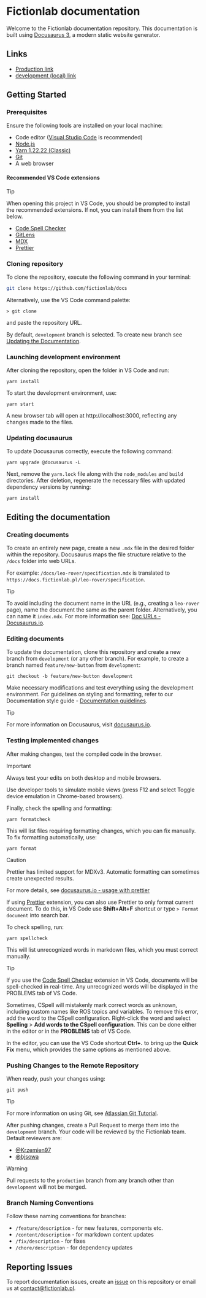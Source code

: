 # Fictionlab documentation

Welcome to the Fictionlab documentation repository. This documentation is built
using [Docusaurus 3](https://docusaurus.io/), a modern static website generator.

## Links

- [Production link](http://docs.fictionlab.pl)
- [development (local) link](http://localhost:3000)

## Getting Started

### Prerequisites

Ensure the following tools are installed on your local machine:

- Code editor ([Visual Studio Code](https://code.visualstudio.com/) is
  recommended)
- [Node.js](https://nodejs.org/en/)
- [Yarn 1.22.22 (Classic)](https://classic.yarnpkg.com/en/)
- [Git](https://git-scm.com/)
- A web browser

#### Recommended VS Code extensions

<!-- prettier-ignore -->
> [!TIP]
> When opening this project in VS Code, you should be prompted to install the recommended extensions. If not, you can install them from the list below.

- [Code Spell Checker](https://marketplace.visualstudio.com/items?itemName=streetsidesoftware.code-spell-checker)
- [GitLens](https://marketplace.visualstudio.com/items?itemName=eamodio.gitlens)
- [MDX](https://marketplace.visualstudio.com/items?itemName=unifiedjs.vscode-mdx)
- [Prettier](https://marketplace.visualstudio.com/items?itemName=esbenp.prettier-vscode)

### Cloning repository

To clone the repository, execute the following command in your terminal:

```sh
git clone https://github.com/fictionlab/docs
```

Alternatively, use the VS Code command palette:

```
> git clone
```

and paste the repository URL.

By default, `development` branch is selected. To create new branch see
[Updating the Documentation](#updating-the-documentation).

### Launching development environment

After cloning the repository, open the folder in VS Code and run:

```
yarn install
```

To start the development environment, use:

```
yarn start
```

A new browser tab will open at http://localhost:3000, reflecting any changes
made to the files.

### Updating docusaurus

To update Docusaurus correctly, execute the following command:

```
yarn upgrade @docusaurus -L
```

Next, remove the `yarn.lock` file along with the `node_modules` and `build` directories. After deletion, regenerate the necessary files with updated dependency versions by running:

```
yarn install
```


## Editing the documentation

### Creating documents

To create an entirely new page, create a new `.mdx` file in the desired folder
within the repository. Docusaurus maps the file structure relative to the
`/docs` folder into web URLs.

For example: `/docs/leo-rover/specification.mdx` is translated to
`https://docs.fictionlab.pl/leo-rover/specification`.

<!-- prettier-ignore -->
> [!TIP]
> To avoid including the document name in the URL (e.g., creating a `leo-rover` page), name the document the same as the parent folder.
> Alternatively, you can name it `index.mdx`. For more information see: [Doc URLs - Docusaurus.io](https://docusaurus.io/docs/create-doc#doc-urls).

### Editing documents

To update the documentation, clone this repository and create a new branch from
`development` (or any other branch). For example, to create a branch named
`feature/new-button` from `development`:

```
git checkout -b feature/new-button development
```

Make necessary modifications and test everything using the development
environment. For guidelines on styling and formatting, refer to our
Documentation style guide -
[Documentation guidelines](https://docs.fictionlab.pl/guidelines).

<!-- prettier-ignore -->
> [!TIP]
> For more information on Docusaurus, visit [docusaurus.io](https://docusaurus.io/docs).

### Testing implemented changes

After making changes, test the compiled code in the browser.

<!-- prettier-ignore -->
> [!IMPORTANT]
> Always test your edits on both desktop and mobile browsers.
>
> Use developer tools to simulate mobile views (press F12 and select Toggle device emulation in Chrome-based browsers).

Finally, check the spelling and formatting:

```
yarn formatcheck
```

This will list files requiring formatting changes, which you can fix manually.
To fix formatting automatically, use:

```
yarn format
```

<!-- prettier-ignore -->
> [!CAUTION]
> Prettier has limited support for MDXv3. Automatic formatting can sometimes create unexpected results.
>
> For more details, see [docusaurus.io - usage with prettier](https://docusaurus.io/docs/markdown-features/admonitions#usage-with-prettier)

If using
[Prettier](https://marketplace.visualstudio.com/items?itemName=esbenp.prettier-vscode)
extension, you can also use Prettier to only format current document. To do
this, in VS Code use **Shift+Alt+F** shortcut or type `> Format document` into
search bar.

To check spelling, run:

```
yarn spellcheck
```

This will list unrecognized words in markdown files, which you must correct
manually.

<!-- prettier-ignore -->
> [!TIP]
> If you use the [Code Spell Checker](https://marketplace.visualstudio.com/items?itemName=streetsidesoftware.code-spell-checker)
> extension in VS Code, documents will be spell-checked in real-time. Any unrecognized words will be displayed in the PROBLEMS tab of VS Code.

Sometimes, CSpell will mistakenly mark correct words as unknown, including
custom names like ROS topics and variables. To remove this error, add the word
to the CSpell configuration. Right-click the word and select **Spelling** >
**Add words to the CSpell configuration**. This can be done either in the editor
or in the **PROBLEMS** tab of VS Code.

In the editor, you can use the VS Code shortcut **Ctrl+.** to bring up the
**Quick Fix** menu, which provides the same options as mentioned above.

### Pushing Changes to the Remote Repository

When ready, push your changes using:

```
git push
```

<!-- prettier-ignore -->
> [!TIP]
> For more information on using Git, see [Atlassian Git Tutorial](https://www.atlassian.com/git).

After pushing changes, create a Pull Request to merge them into the
`development` branch. Your code will be reviewed by the Fictionlab team. Default
reviewers are:

- [@Krzemien97](https://github.com/Krzemien97)
- [@bjsowa](https://github.com/bjsowa)

<!-- prettier-ignore -->
> [!WARNING]
> Pull requests to the `production` branch from any branch other than `development` will not be merged.

### Branch Naming Conventions

Follow these naming conventions for branches:

- `/feature/description` - for new features, components etc.
- `/content/description` - for markdown content updates
- `/fix/description` - for fixes
- `/chore/description` - for dependency updates

## Reporting Issues

To report documentation issues, create an
[issue](https://github.com/fictionlab/docs/issues) on this repository or email
us at contact@fictionlab.pl.
